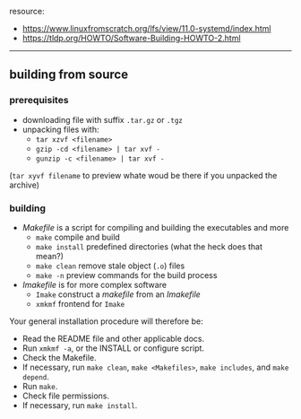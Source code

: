 resource:

+ https://www.linuxfromscratch.org/lfs/view/11.0-systemd/index.html
+ https://tldp.org/HOWTO/Software-Building-HOWTO-2.html

---

## building from source

### prerequisites

+ downloading file with suffix `.tar.gz` or `.tgz`
+ unpacking files with:
    + `tar xzvf <filename>`
    + `gzip -cd <filename> | tar xvf -`
    + `gunzip -c <filename> | tar xvf -`

(`tar xyvf filename` to preview whate woud be there if you unpacked the archive)  


### building

+ _Makefile_ is a script for compiling and building the executables and more
    + `make` compile and build
    + `make install` predefined directories (what the heck does that mean?)
    + `make clean` remove stale object (`.o`) files
    + `make -n` preview commands for the build process
+ _Imakefile_ is for more complex software
    + `Imake` construct a _makefile_ from an _Imakefile_
    + `xmkmf` frontend for `Imake`


Your general installation procedure will therefore be:  

+ Read the README file and other applicable docs.
+ Run `xmkmf -a`, or the INSTALL or configure script.
+ Check the Makefile.
+ If necessary, run `make clean`, `make <Makefiles>`, `make includes`, and `make depend`.
+ Run `make`.
+ Check file permissions.
+ If necessary, run `make install`.
